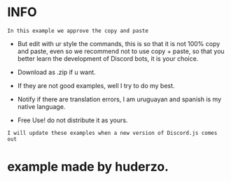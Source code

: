 # INFO

```
In this example we approve the copy and paste
```

- But edit with ur style the commands, this is so that it is not 100% copy and paste, even so we recommend not to use copy + paste, so that you better learn the development of Discord bots, it is your choice.

- Download as .zip if u want.

- If they are not good examples, well I try to do my best.

- Notify if there are translation errors, I am uruguayan and spanish is my native language.

- Free Use! do not distribute it as yours.

```
I will update these examples when a new version of Discord.js comes out
```

# example made by huderzo.
